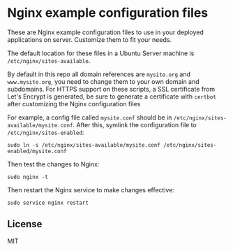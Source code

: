# Nginx example configuration files

These are Nginx example configuration files to use in your deployed applications on server. Customize them to fit your needs.

The default location for these files in a Ubuntu Server machine is `/etc/nginx/sites-available`.

By default in this repo all domain references are `mysite.org` and `www.mysite.org`, you need to change them to your own domain and subdomains. For HTTPS support on these scripts, a SSL certificate from Let's Encrypt is generated, be sure to generate a certificate with `certbot` after customizing the Nginx configuration files

For example, a config file called `mysite.conf` should be in `/etc/nginx/sites-available/mysite.conf`. After this, symlink the configuration file to `/etc/nginx/sites-enabled`:

```
sudo ln -s /etc/nginx/sites-available/mysite.conf /etc/nginx/sites-enabled/mysite.conf
```

Then test the changes to Nginx:
```
sudo nginx -t
```

Then restart the Nginx service to make changes effective:
```
sudo service nginx restart
```

## License

MIT